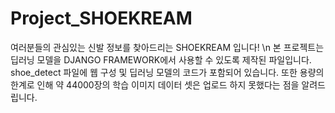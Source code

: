 # Project_SHOEKREAM
여러분들의 관심있는 신발 정보를 찾아드리는 SHOEKREAM 입니다!
\n
본 프로젝트는 딥러닝 모델을 DJANGO FRAMEWORK에서 사용할 수 있도록 제작된 파일입니다. 
shoe_detect 파일에 웹 구성 및 딥러닝 모델의 코드가 포함되어 있습니다. 
또한 용량의 한계로 인해 약 44000장의 학습 이미지 데이터 셋은 업로드 하지 못했다는 점을 알려드립니다. 
